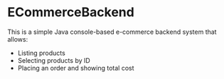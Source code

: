 # ECommerceBackend

This is a simple Java console-based e-commerce backend system that allows:
- Listing products
- Selecting products by ID
- Placing an order and showing total cost
